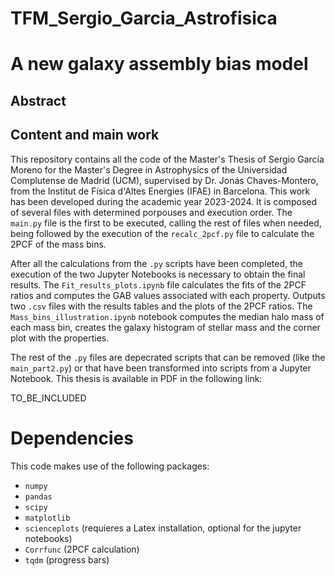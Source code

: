 # TFM_Sergio_Garcia_Astrofisica

# A new galaxy assembly bias model

## Abstract

## Content and main work

This repository contains all the code of the Master's Thesis of Sergio García Moreno for the Master's Degree in Astrophysics of the Universidad Complutense de Madrid (UCM), supervised by Dr. Jonás Chaves-Montero, from the Institut de Física d'Altes Energies (IFAE) in Barcelona. This work has been developed during the academic year 2023-2024. It is composed of several files with determined porpouses and execution order. The ```main.py``` file is the first to be executed, calling the rest of files when needed, being followed by the execution of the ```recalc_2pcf.py``` file to calculate the 2PCF of the mass bins. 

After all the calculations from the ```.py``` scripts have been completed, the execution of the two Jupyter Notebooks is necessary to obtain the final results. The ```Fit_results_plots.ipynb``` file calculates the fits of the 2PCF ratios and computes the GAB values associated with each property. Outputs two ```.csv``` files with the results tables and the plots of the 2PCF ratios. The ```Mass_bins_illustration.ipynb``` notebook computes the median halo mass of each mass bin, creates the galaxy histogram of stellar mass and the corner plot with the properties. 

The rest of the ```.py``` files are depecrated scripts that can be removed (like the ```main_part2.py```) or that have been transformed into scripts from a Jupyter Notebook. This thesis is available in PDF in the following link:

TO_BE_INCLUDED

# Dependencies

This code makes use of the following packages:

- ```numpy```
- ```pandas```
- ```scipy```
- ```matplotlib```
- ```scienceplots``` (requieres a Latex installation, optional for the jupyter notebooks)
- ```Corrfunc``` (2PCF calculation)
- ```tqdm``` (progress bars)




<!-- # Citation

If you make use of this work, please aknowledge the project citing the following paper (Here is an example of a BibTeX entry):
```
@SOFTWARE{2024_GAB_Sergio,
    author = {Sergio García},
    title = {A new model for galaxy assembly bias},
    year = {2024}
    }
``` -->